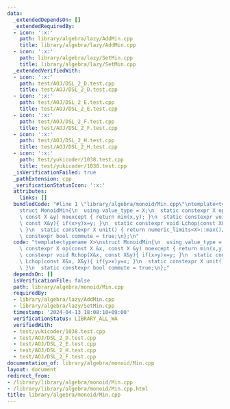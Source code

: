 ```yaml
---
data:
  _extendedDependsOn: []
  _extendedRequiredBy:
  - icon: ':x:'
    path: library/algebra/lazy/AddMin.cpp
    title: library/algebra/lazy/AddMin.cpp
  - icon: ':x:'
    path: library/algebra/lazy/SetMin.cpp
    title: library/algebra/lazy/SetMin.cpp
  _extendedVerifiedWith:
  - icon: ':x:'
    path: test/AOJ/DSL_2_D.test.cpp
    title: test/AOJ/DSL_2_D.test.cpp
  - icon: ':x:'
    path: test/AOJ/DSL_2_E.test.cpp
    title: test/AOJ/DSL_2_E.test.cpp
  - icon: ':x:'
    path: test/AOJ/DSL_2_F.test.cpp
    title: test/AOJ/DSL_2_F.test.cpp
  - icon: ':x:'
    path: test/AOJ/DSL_2_H.test.cpp
    title: test/AOJ/DSL_2_H.test.cpp
  - icon: ':x:'
    path: test/yukicoder/1038.test.cpp
    title: test/yukicoder/1038.test.cpp
  _isVerificationFailed: true
  _pathExtension: cpp
  _verificationStatusIcon: ':x:'
  attributes:
    links: []
  bundledCode: "#line 1 \"library/algebra/monoid/Min.cpp\"\ntemplate<typename X>\n\
    struct MonoidMin{\n  using value_type = X;\n  static constexpr X op(const X &x,\
    \ const X &y) noexcept { return min(x,y); }\n  static constexpr void Rchop(X&x,\
    \ const X&y){ if(x>y)x=y; }\n  static constexpr void Lchop(const X&x, X&y){ if(y>x)y=x;\
    \ }\n  static constexpr X unit() { return numeric_limits<X>::max()/2; }\n  static\
    \ constexpr bool commute = true;\n};\n"
  code: "template<typename X>\nstruct MonoidMin{\n  using value_type = X;\n  static\
    \ constexpr X op(const X &x, const X &y) noexcept { return min(x,y); }\n  static\
    \ constexpr void Rchop(X&x, const X&y){ if(x>y)x=y; }\n  static constexpr void\
    \ Lchop(const X&x, X&y){ if(y>x)y=x; }\n  static constexpr X unit() { return numeric_limits<X>::max()/2;\
    \ }\n  static constexpr bool commute = true;\n};"
  dependsOn: []
  isVerificationFile: false
  path: library/algebra/monoid/Min.cpp
  requiredBy:
  - library/algebra/lazy/AddMin.cpp
  - library/algebra/lazy/SetMin.cpp
  timestamp: '2024-04-13 18:08:10+09:00'
  verificationStatus: LIBRARY_ALL_WA
  verifiedWith:
  - test/yukicoder/1038.test.cpp
  - test/AOJ/DSL_2_D.test.cpp
  - test/AOJ/DSL_2_E.test.cpp
  - test/AOJ/DSL_2_H.test.cpp
  - test/AOJ/DSL_2_F.test.cpp
documentation_of: library/algebra/monoid/Min.cpp
layout: document
redirect_from:
- /library/library/algebra/monoid/Min.cpp
- /library/library/algebra/monoid/Min.cpp.html
title: library/algebra/monoid/Min.cpp
---
```

